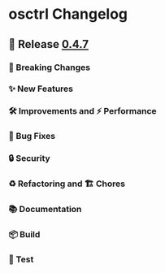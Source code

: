 # osctrl Changelog

## 🔖 Release [0.4.7](https://github.com/jmpsec/osctrl/releases/tag/v0.4.7)

### 🚨 Breaking Changes

### ✨ New Features

### 🛠 Improvements and ⚡️ Performance

### 🐛 Bug Fixes

### 🔒 Security

### ♻️ Refactoring and 🏗 Chores

### 📚 Documentation

### 📦 Build

### 🚦 Test
